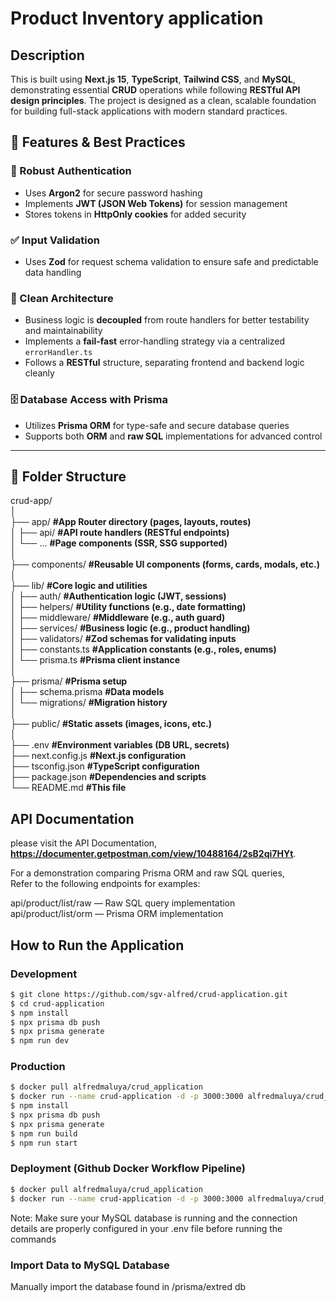 # Product Inventory application 

## Description
This is built using **Next.js 15**, **TypeScript**, **Tailwind CSS**, and **MySQL**, demonstrating essential **CRUD** operations while following **RESTful API design principles**. The project is designed as a clean, scalable foundation for building full-stack applications with modern standard practices.

## 🚀 Features & Best Practices

### 🔐 Robust Authentication
- Uses **Argon2** for secure password hashing
- Implements **JWT (JSON Web Tokens)** for session management
- Stores tokens in **HttpOnly cookies** for added security

### ✅ Input Validation
- Uses **Zod** for request schema validation to ensure safe and predictable data handling

### 🧱 Clean Architecture
- Business logic is **decoupled** from route handlers for better testability and maintainability
- Implements a **fail-fast** error-handling strategy via a centralized `errorHandler.ts`
- Follows a **RESTful** structure, separating frontend and backend logic cleanly

### 🗄️ Database Access with Prisma
- Utilizes **Prisma ORM** for type-safe and secure database queries
- Supports both **ORM** and **raw SQL** implementations for advanced control

---

## 📁 Folder Structure
crud-app/  
│  
├── app/ **#App Router directory (pages, layouts, routes)**  
│ ├── api/ **#API route handlers (RESTful endpoints)**  
│ └── ... **#Page components (SSR, SSG supported)**  
│  
├── components/ **#Reusable UI components (forms, cards, modals, etc.)**  
│  
├── lib/ **#Core logic and utilities**  
│ ├── auth/ **#Authentication logic (JWT, sessions)**  
│ ├── helpers/ **#Utility functions (e.g., date formatting)**  
│ ├── middleware/ **#Middleware (e.g., auth guard)**  
│ ├── services/ **#Business logic (e.g., product handling)**  
│ ├── validators/ **#Zod schemas for validating inputs**  
│ ├── constants.ts **#Application constants (e.g., roles, enums)**  
│ └── prisma.ts **#Prisma client instance**  
│  
├── prisma/ **#Prisma setup**  
│ ├── schema.prisma **#Data models**  
│ └── migrations/ **#Migration history**  
│  
├── public/ **#Static assets (images, icons, etc.)**  
│  
├── .env **#Environment variables (DB URL, secrets)**  
├── next.config.js **#Next.js configuration**  
├── tsconfig.json **#TypeScript configuration**  
├── package.json **#Dependencies and scripts**  
└── README.md **#This file**

## API Documentation   
please visit the API Documentation, **https://documenter.getpostman.com/view/10488164/2sB2qi7HYt**.    

For a demonstration comparing Prisma ORM and raw SQL queries,  
Refer to the following endpoints for examples:  

api/product/list/raw — Raw SQL query implementation  
api/product/list/orm — Prisma ORM implementation

## How to Run the Application
### Development
```bash
$ git clone https://github.com/sgv-alfred/crud-application.git
$ cd crud-application
$ npm install
$ npx prisma db push
$ npx prisma generate
$ npm run dev
```

### Production
```bash
$ docker pull alfredmaluya/crud_application
$ docker run --name crud-application -d -p 3000:3000 alfredmaluya/crud_application:latest
$ npm install
$ npx prisma db push
$ npx prisma generate
$ npm run build
$ npm run start
```

### Deployment (Github Docker Workflow Pipeline)
```bash
$ docker pull alfredmaluya/crud_application
$ docker run --name crud-application -d -p 3000:3000 alfredmaluya/crud_application:latest
```
Note: Make sure your MySQL database is running and the connection details are properly configured in your .env file before running the commands

### Import Data to MySQL Database
Manually import the database found in /prisma/extred db